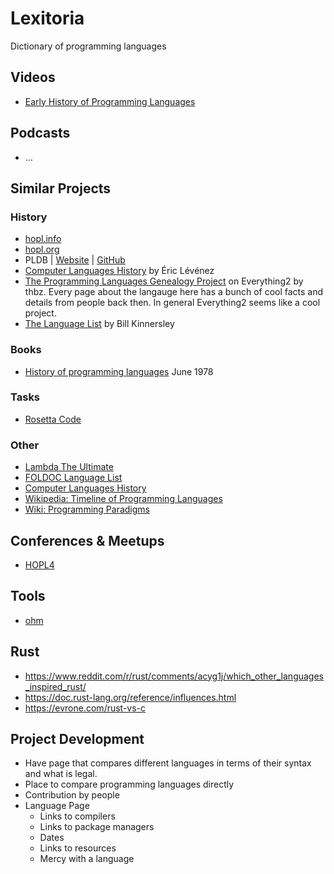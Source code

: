 # Lexitoria
Dictionary of programming languages

## Videos
- [Early History of Programming Languages](https://www.youtube.com/watch?v=GHT7sWD3-Ho)

## Podcasts
- ...

## Similar Projects
### History
- [hopl.info](https://hopl.info)
- [hopl.org](https://hopl.org)
- PLDB | [Website](https://pldb.com) | [GitHub](https://github.com/breck7/pldb)
- [Computer Languages History](https://www.levenez.com/lang/) by Éric Lévénez
- [The Programming Languages Genealogy Project](https://everything2.com/title/the+Programming+Languages+Genealogy+Project) on Everything2 by thbz. Every page about the langauge here has a bunch of cool facts and details from people back then. In general Everything2 seems like a cool project.
- [The Language List](https://web.archive.org/web/20160506170543/http://people.ku.edu/~nkinners/LangList/Extras/langlist.htm) by Bill Kinnersley

### Books
- [History of programming languages](https://dl.acm.org/doi/book/10.1145/800025#issue-downloads) June 1978

### Tasks
- [Rosetta Code](http://www.rosettacode.org)

### Other
- [Lambda The Ultimate](lambda-the-ultimate.org)
- [FOLDOC Language List](https://foldoc.org/contents/language.html)
- [Computer Languages History](https://www.levenez.com/lang/)
- [Wikipedia: Timeline of Programming Languages](https://en.wikipedia.org/wiki/Timeline_of_programming_languages)
- [Wiki: Programming Paradigms](https://en.wikipedia.org/wiki/Comparison_of_programming_paradigms)

## Conferences & Meetups
- [HOPL4](https://hopl4.sigplan.org)

## Tools
- [ohm](https://github.com/harc/ohm)

## Rust
- https://www.reddit.com/r/rust/comments/acyg1j/which_other_languages_inspired_rust/
- https://doc.rust-lang.org/reference/influences.html
- https://evrone.com/rust-vs-c

## Project Development
- Have page that compares different languages in terms of their syntax and what is legal.
- Place to compare programming languages directly
- Contribution by people
- Language Page
  - Links to compilers
  - Links to package managers
  - Dates
  - Links to resources 
  - Mercy with a language
